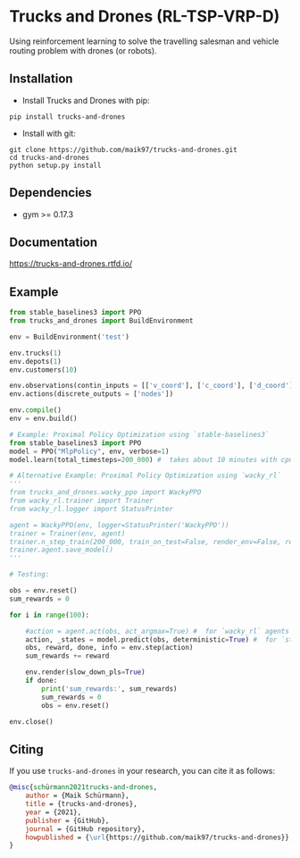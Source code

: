 # Trucks and Drones (RL-TSP-VRP-D)
Using reinforcement learning to solve the travelling salesman and vehicle routing problem with drones (or robots).


## Installation

- Install Trucks and Drones with pip:

```
pip install trucks-and-drones
```

- Install with git:

```
git clone https://github.com/maik97/trucks-and-drones.git
cd trucks-and-drones
python setup.py install
```


## Dependencies

- gym >= 0.17.3


## Documentation 

https://trucks-and-drones.rtfd.io/


## Example

```python
from stable_baselines3 import PPO
from trucks_and_drones import BuildEnvironment

env = BuildEnvironment('test')

env.trucks(1)
env.depots(1)
env.customers(10)

env.observations(contin_inputs = [['v_coord'], ['c_coord'], ['d_coord'], ['demand']])
env.actions(discrete_outputs = ['nodes'])

env.compile()
env = env.build()

# Example: Proximal Policy Optimization using `stable-baselines3`
from stable_baselines3 import PPO
model = PPO("MlpPolicy", env, verbose=1)
model.learn(total_timesteps=200_000) #  takes about 10 minutes with cpu

# Alternative Example: Proximal Policy Optimization using `wacky_rl`
'''
from trucks_and_drones.wacky_ppo import WackyPPO
from wacky_rl.trainer import Trainer
from wacky_rl.logger import StatusPrinter

agent = WackyPPO(env, logger=StatusPrinter('WackyPPO'))
trainer = Trainer(env, agent)
trainer.n_step_train(200_000, train_on_test=False, render_env=False, render_test=False) #  takes about 25 minutes with cpu
trainer.agent.save_model()
'''

# Testing:

obs = env.reset()
sum_rewards = 0

for i in range(100):

    #action = agent.act(obs, act_argmax=True) #  for `wacky_rl` agents
    action, _states = model.predict(obs, deterministic=True) #  for `stable-baselines3` agents
    obs, reward, done, info = env.step(action)
    sum_rewards += reward

    env.render(slow_down_pls=True)
    if done:
        print('sum_rewards:', sum_rewards)
        sum_rewards = 0
        obs = env.reset()

env.close()
```


## Citing

If you use `trucks-and-drones` in your research, you can cite it as follows:

```bibtex
@misc{schürmann2021trucks-and-drones,
    author = {Maik Schürmann},
    title = {trucks-and-drones},
    year = {2021},
    publisher = {GitHub},
    journal = {GitHub repository},
    howpublished = {\url{https://github.com/maik97/trucks-and-drones}},
}
```
